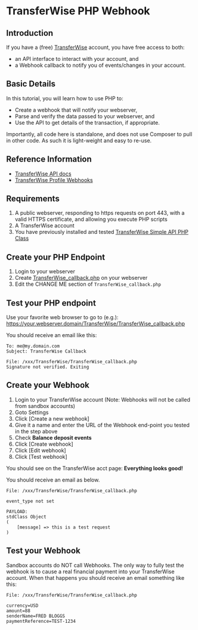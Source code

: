 # TransferWise PHP Webhook

## Introduction
If you have a (free) [TransferWise](https://transferwise.com) account, you have free access to both:
* an API interface to interact with your account, and
* a Webhook callback to notify you of events/changes in your account.

## Basic Details
In this tutorial, you will learn how to use PHP to:
* Create a webhook that will notify your webserver, 
* Parse and verify the data passed to your webserver, and
* Use the API to get details of the transaction, if appropriate.

Importantly, all code here is standalone, and does not use Composer to pull in other code. As such it is light-weight and easy to re-use.

## Reference Information
* [TransferWise API docs](https://api-docs.transferwise.com/)
* [TransferWise Profile Webhooks](https://api-docs.transferwise.com/#profile-webhooks)

## Requirements
1. A public webserver, responding to https requests on port 443, with a valid HTTPS certificate, and allowing you execute PHP scripts
1. A TransferWise account
1. You have previously installed and tested [TransferWise Simple API PHP Class](https://github.com/robclark56/TransferWise_PHP_SimpleAPIclass)

## Create your PHP Endpoint
1. Login to your webserver
1. Create [TransferWise_callback.php](code/TransferWise_callback.php) on your webserver
1. Edit the CHANGE ME section of `TransferWise_callback.php`

## Test your PHP endpoint
Use your favorite web browser to go to (e.g.): https://your.webserver.domain/TransferWise/TransferWise_callback.php

You should receive an email like this:
```
To: me@my.domain.com
Subject: TransferWise Callback

File: /xxx/TransferWise/TransferWise_callback.php
Signature not verified. Exiting
```

## Create your Webhook
1. Login to your TransferWise account (Note: Webhooks will not be called from sandbox accounts)
1. Goto Settings
1. Click [Create a new webhook]
1. Give it a name and enter the URL of the Webhook end-point you tested in the step above
1. Check **Balance deposit events**
1. Click [Create webhook]
1. Click [Edit webhook]
1. Click [Test webhook]

You should see on the TransferWise acct page:  **Everything looks good!**

You should receive an email as below. 
```
File: /xxx/TransferWise/TransferWise_callback.php

event_type not set

PAYLOAD:
stdClass Object
(
    [message] => this is a test request
)

```

## Test your Webhook
Sandbox accounts do NOT call Webhooks. The only way to fully test the webhook is to cause a real financial payment into your TransferWise account. When that happens you should receive an email something like this:
```
File: /xxx/TransferWise/TransferWise_callback.php

currency=USD
amount=88
senderName=FRED BLOGGS
paymentReference=TEST-1234
```

